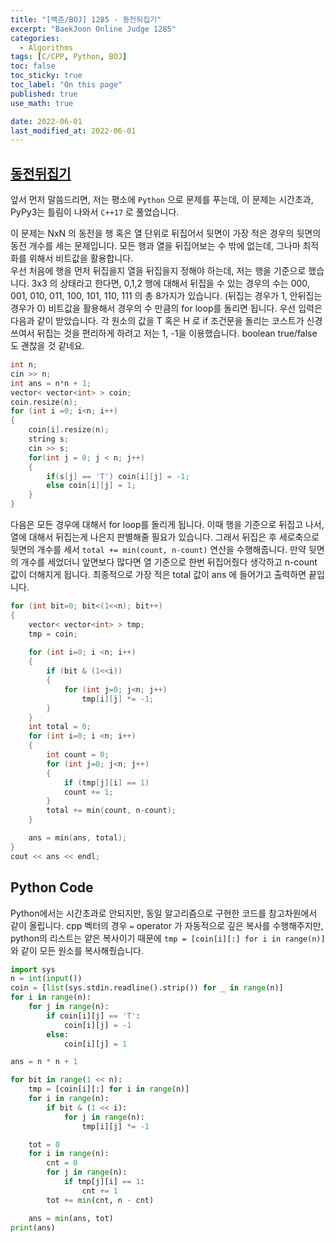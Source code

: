 ```yaml
---
title: "[백준/BOJ] 1285 - 동전뒤집기"
excerpt: "BaekJoon Online Judge 1285"
categories:
  - Algorithms
tags: [C/CPP, Python, BOJ]
toc: false
toc_sticky: true
toc_label: "On this page"
published: true
use_math: true

date: 2022-06-01
last_modified_at: 2022-06-01
---
```


## [동전뒤집기](https://www.acmicpc.net/problem/1285)
앞서 먼저 말씀드리면, 저는 평소에 `Python` 으로 문제를 푸는데, 이 문제는 시간초과, PyPy3는 틀림이 나와서 `C++17` 로 풀었습니다.

이 문제는 NxN 의 동전을 행 혹은 열 단위로 뒤집어서 뒷면이 가장 적은 경우의 뒷면의 동전 개수를 세는 문제입니다.
모든 행과 열을 뒤집어보는 수 밖에 없는데, 그나마 최적화를 위해서 비트값을 활용합니다.  
우선 처음에 행을 먼저 뒤집을지 열을 뒤집을지 정해야 하는데, 저는 행을 기준으로 했습니다.
3x3 의 상태라고 한다면, 0,1,2 행에 대해서 뒤집을 수 있는 경우의 수는 000, 001, 010, 011, 100, 101, 110, 111 의 총 8가지가 있습니다.
(뒤집는 경우가 1, 안뒤집는 경우가 0)
비트값을 활용해서 경우의 수 만큼의 for loop를 돌리면 됩니다. 우선 입력은 다음과 같이 받았습니다. 각 원소의 값을 T 혹은 H 로 if 조건문을 돌리는 코스트가 신경쓰여서 뒤집는 것을 편리하게 하려고 저는 1, -1을 이용했습니다. boolean true/false 도 괜찮을 것 같네요.

```cpp
int n;
cin >> n;
int ans = n*n + 1;
vector< vector<int> > coin;
coin.resize(n);
for (int i =0; i<n; i++)
{
    coin[i].resize(n);
    string s;
    cin >> s;
    for(int j = 0; j < n; j++)
    {
        if(s[j] == 'T') coin[i][j] = -1; 
        else coin[i][j] = 1;
    }
}
```

다음은 모든 경우에 대해서 for loop를 돌리게 됩니다. 이때 행을 기준으로 뒤집고 나서, 열에 대해서 뒤집는게 나은지 판별해줄 필요가 있습니다. 그래서 뒤집은 후 세로축으로 뒷면의 개수를 세서 `total += min(count, n-count)` 연산을 수행해줍니다. 만약 뒷면의 개수를 세었더니 앞면보다 많다면 열 기준으로 한번 뒤집어줬다 생각하고 n-count 값이 더해지게 됩니다. 최종적으로 가장 적은 total 값이 ans 에 들어가고 출력하면 끝입니다.

```CPP
for (int bit=0; bit<(1<<n); bit++)
{
    vector< vector<int> > tmp;
    tmp = coin;
    
    for (int i=0; i <n; i++)
    {
        if (bit & (1<<i))
        {
            for (int j=0; j<n; j++)
                tmp[i][j] *= -1;
        }
    }
    int total = 0;
    for (int i=0; i <n; i++)
    {
        int count = 0;
        for (int j=0; j<n; j++)
        {
            if (tmp[j][i] == 1)
            count += 1;
        }
        total += min(count, n-count);
    }

    ans = min(ans, total);
}
cout << ans << endl;
```

## Python Code
Python에서는 시간초과로 안되지만, 동일 알고리즘으로 구현한 코드를 참고차원에서 같이 올립니다. cpp 벡터의 경우 `=` operator 가 자동적으로 깊은 복사를 수행해주지만, python의 리스트는 얕은 복사이기 때문에 `tmp = [coin[i][:] for i in range(n)]` 와 같이 모든 원소를 복사해줬습니다.

```python
import sys
n = int(input())
coin = [list(sys.stdin.readline().strip()) for _ in range(n)]
for i in range(n):
    for j in range(n):
        if coin[i][j] == 'T':
            coin[i][j] = -1
        else:
            coin[i][j] = 1

ans = n * n + 1

for bit in range(1 << n):
    tmp = [coin[i][:] for i in range(n)]
    for i in range(n):
        if bit & (1 << i):
            for j in range(n):
                tmp[i][j] *= -1

    tot = 0
    for i in range(n):
        cnt = 0
        for j in range(n):
            if tmp[j][i] == 1:
                cnt += 1
        tot += min(cnt, n - cnt)

    ans = min(ans, tot)
print(ans)
```